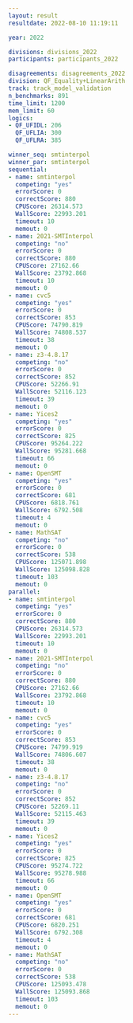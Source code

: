 ```yaml
---
layout: result
resultdate: 2022-08-10 11:19:11

year: 2022

divisions: divisions_2022
participants: participants_2022

disagreements: disagreements_2022
division: QF_Equality+LinearArith
track: track_model_validation
n_benchmarks: 891
time_limit: 1200
mem_limit: 60
logics:
- QF_UFIDL: 206
  QF_UFLIA: 300
  QF_UFLRA: 385

winner_seq: smtinterpol
winner_par: smtinterpol
sequential:
- name: smtinterpol
  competing: "yes"
  errorScore: 0
  correctScore: 880
  CPUScore: 26314.573
  WallScore: 22993.201
  timeout: 10
  memout: 0
- name: 2021-SMTInterpol
  competing: "no"
  errorScore: 0
  correctScore: 880
  CPUScore: 27162.66
  WallScore: 23792.868
  timeout: 10
  memout: 0
- name: cvc5
  competing: "yes"
  errorScore: 0
  correctScore: 853
  CPUScore: 74790.819
  WallScore: 74808.537
  timeout: 38
  memout: 0
- name: z3-4.8.17
  competing: "no"
  errorScore: 0
  correctScore: 852
  CPUScore: 52266.91
  WallScore: 52116.123
  timeout: 39
  memout: 0
- name: Yices2
  competing: "yes"
  errorScore: 0
  correctScore: 825
  CPUScore: 95264.222
  WallScore: 95281.668
  timeout: 66
  memout: 0
- name: OpenSMT
  competing: "yes"
  errorScore: 0
  correctScore: 681
  CPUScore: 6818.761
  WallScore: 6792.508
  timeout: 4
  memout: 0
- name: MathSAT
  competing: "no"
  errorScore: 0
  correctScore: 538
  CPUScore: 125071.898
  WallScore: 125098.828
  timeout: 103
  memout: 0
parallel:
- name: smtinterpol
  competing: "yes"
  errorScore: 0
  correctScore: 880
  CPUScore: 26314.573
  WallScore: 22993.201
  timeout: 10
  memout: 0
- name: 2021-SMTInterpol
  competing: "no"
  errorScore: 0
  correctScore: 880
  CPUScore: 27162.66
  WallScore: 23792.868
  timeout: 10
  memout: 0
- name: cvc5
  competing: "yes"
  errorScore: 0
  correctScore: 853
  CPUScore: 74799.919
  WallScore: 74806.607
  timeout: 38
  memout: 0
- name: z3-4.8.17
  competing: "no"
  errorScore: 0
  correctScore: 852
  CPUScore: 52269.11
  WallScore: 52115.463
  timeout: 39
  memout: 0
- name: Yices2
  competing: "yes"
  errorScore: 0
  correctScore: 825
  CPUScore: 95274.722
  WallScore: 95278.988
  timeout: 66
  memout: 0
- name: OpenSMT
  competing: "yes"
  errorScore: 0
  correctScore: 681
  CPUScore: 6820.251
  WallScore: 6792.308
  timeout: 4
  memout: 0
- name: MathSAT
  competing: "no"
  errorScore: 0
  correctScore: 538
  CPUScore: 125093.478
  WallScore: 125093.868
  timeout: 103
  memout: 0
---
```

